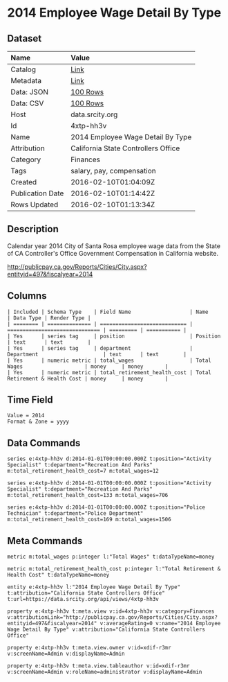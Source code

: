 # 2014 Employee Wage Detail By Type

## Dataset

| Name | Value |
| :--- | :---- |
| Catalog | [Link](https://catalog.data.gov/dataset/2014-employee-wage-detail-by-type) |
| Metadata | [Link](https://data.srcity.org/api/views/4xtp-hh3v) |
| Data: JSON | [100 Rows](https://data.srcity.org/api/views/4xtp-hh3v/rows.json?max_rows=100) |
| Data: CSV | [100 Rows](https://data.srcity.org/api/views/4xtp-hh3v/rows.csv?max_rows=100) |
| Host | data.srcity.org |
| Id | 4xtp-hh3v |
| Name | 2014 Employee Wage Detail By Type |
| Attribution | California State Controllers Office |
| Category | Finances |
| Tags | salary, pay, compensation |
| Created | 2016-02-10T01:04:09Z |
| Publication Date | 2016-02-10T01:14:42Z |
| Rows Updated | 2016-02-10T01:13:34Z |

## Description

Calendar year 2014 City of Santa Rosa employee wage data from the State of CA Controller's Office Government Compensation in California website.

http://publicpay.ca.gov/Reports/Cities/City.aspx?entityid=497&fiscalyear=2014

## Columns

```ls
| Included | Schema Type    | Field Name                   | Name                           | Data Type | Render Type |
| ======== | ============== | ============================ | ============================== | ========= | =========== |
| Yes      | series tag     | position                     | Position                       | text      | text        |
| Yes      | series tag     | department                   | Department                     | text      | text        |
| Yes      | numeric metric | total_wages                  | Total Wages                    | money     | money       |
| Yes      | numeric metric | total_retirement_health_cost | Total Retirement & Health Cost | money     | money       |
```

## Time Field

```ls
Value = 2014
Format & Zone = yyyy
```

## Data Commands

```ls
series e:4xtp-hh3v d:2014-01-01T00:00:00.000Z t:position="Activity Specialist" t:department="Recreation And Parks" m:total_retirement_health_cost=7 m:total_wages=12

series e:4xtp-hh3v d:2014-01-01T00:00:00.000Z t:position="Activity Specialist" t:department="Recreation And Parks" m:total_retirement_health_cost=133 m:total_wages=706

series e:4xtp-hh3v d:2014-01-01T00:00:00.000Z t:position="Police Technician" t:department="Police Department" m:total_retirement_health_cost=169 m:total_wages=1506
```

## Meta Commands

```ls
metric m:total_wages p:integer l:"Total Wages" t:dataTypeName=money

metric m:total_retirement_health_cost p:integer l:"Total Retirement & Health Cost" t:dataTypeName=money

entity e:4xtp-hh3v l:"2014 Employee Wage Detail By Type" t:attribution="California State Controllers Office" t:url=https://data.srcity.org/api/views/4xtp-hh3v

property e:4xtp-hh3v t:meta.view v:id=4xtp-hh3v v:category=Finances v:attributionLink="http://publicpay.ca.gov/Reports/Cities/City.aspx?entityid=497&fiscalyear=2014" v:averageRating=0 v:name="2014 Employee Wage Detail By Type" v:attribution="California State Controllers Office"

property e:4xtp-hh3v t:meta.view.owner v:id=xdif-r3mr v:screenName=Admin v:displayName=Admin

property e:4xtp-hh3v t:meta.view.tableauthor v:id=xdif-r3mr v:screenName=Admin v:roleName=administrator v:displayName=Admin
```